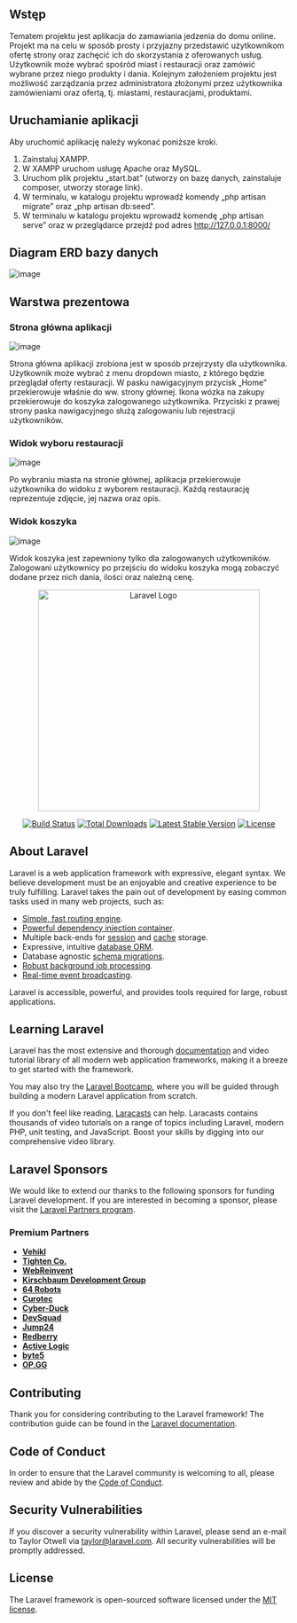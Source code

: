 ## Wstęp

Tematem projektu jest aplikacja do zamawiania jedzenia do domu online. Projekt ma na celu w sposób prosty i przyjazny przedstawić użytkownikom ofertę strony oraz zachęcić ich do skorzystania z oferowanych usług. Użytkownik może wybrać spośród miast i restauracji oraz zamówić wybrane przez niego produkty i dania. Kolejnym założeniem projektu jest możliwość zarządzania przez administratora złożonymi przez użytkownika zamówieniami oraz ofertą, tj. miastami, restauracjami, produktami.

## Uruchamianie aplikacji

Aby uruchomić aplikację należy wykonać poniższe kroki.

1. Zainstaluj XAMPP.
2. W XAMPP uruchom usługę Apache oraz MySQL.
3. Uruchom plik projektu „start.bat” (utworzy on bazę danych, zainstaluje composer, utworzy storage link).
4. W terminalu, w katalogu projektu wprowadź komendy „php artisan migrate” oraz „php artisan db:seed”.
5. W terminalu w katalogu projektu wprowadź komendę „php artisan serve” oraz w przeglądarce przejdź pod adres http://127.0.0.1:8000/

## Diagram ERD bazy danych
![image](https://github.com/user-attachments/assets/20aa1cd3-9d80-4ab8-bfa4-8e22aebeab6f)

## Warstwa prezentowa
### Strona główna aplikacji
![image](https://github.com/user-attachments/assets/35874245-0337-477b-af56-6e6264abf36a)

Strona główna aplikacji zrobiona jest w sposób przejrzysty dla użytkownika. Użytkownik może wybrać z menu dropdown miasto, z którego będzie przeglądał oferty restauracji.
W pasku nawigacyjnym przycisk „Home” przekierowuje właśnie do ww. strony głównej. Ikona wózka na zakupy przekierowuje do koszyka zalogowanego użytkownika.
Przyciski z prawej strony paska nawigacyjnego służą zalogowaniu lub rejestracji użytkowników.



### Widok wyboru restauracji
![image](https://github.com/user-attachments/assets/0c2839d2-e7b6-462c-bc18-78f3a175f523)

Po wybraniu miasta na stronie głównej, aplikacja przekierowuje użytkownika do widoku z wyborem restauracji. Każdą restaurację reprezentuje zdjęcie, jej nazwa oraz opis.



### Widok koszyka
![image](https://github.com/user-attachments/assets/3ec17bd5-e79b-4af9-8d00-1d30e7ba5ff6)

Widok koszyka jest zapewniony tylko dla zalogowanych użytkowników. Zalogowani użytkownicy po przejściu do widoku koszyka mogą zobaczyć dodane przez nich dania, ilości oraz należną cenę.




<p align="center"><a href="https://laravel.com" target="_blank"><img src="https://raw.githubusercontent.com/laravel/art/master/logo-lockup/5%20SVG/2%20CMYK/1%20Full%20Color/laravel-logolockup-cmyk-red.svg" width="400" alt="Laravel Logo"></a></p>

<p align="center">
<a href="https://github.com/laravel/framework/actions"><img src="https://github.com/laravel/framework/workflows/tests/badge.svg" alt="Build Status"></a>
<a href="https://packagist.org/packages/laravel/framework"><img src="https://img.shields.io/packagist/dt/laravel/framework" alt="Total Downloads"></a>
<a href="https://packagist.org/packages/laravel/framework"><img src="https://img.shields.io/packagist/v/laravel/framework" alt="Latest Stable Version"></a>
<a href="https://packagist.org/packages/laravel/framework"><img src="https://img.shields.io/packagist/l/laravel/framework" alt="License"></a>
</p>

## About Laravel

Laravel is a web application framework with expressive, elegant syntax. We believe development must be an enjoyable and creative experience to be truly fulfilling. Laravel takes the pain out of development by easing common tasks used in many web projects, such as:

-   [Simple, fast routing engine](https://laravel.com/docs/routing).
-   [Powerful dependency injection container](https://laravel.com/docs/container).
-   Multiple back-ends for [session](https://laravel.com/docs/session) and [cache](https://laravel.com/docs/cache) storage.
-   Expressive, intuitive [database ORM](https://laravel.com/docs/eloquent).
-   Database agnostic [schema migrations](https://laravel.com/docs/migrations).
-   [Robust background job processing](https://laravel.com/docs/queues).
-   [Real-time event broadcasting](https://laravel.com/docs/broadcasting).

Laravel is accessible, powerful, and provides tools required for large, robust applications.

## Learning Laravel

Laravel has the most extensive and thorough [documentation](https://laravel.com/docs) and video tutorial library of all modern web application frameworks, making it a breeze to get started with the framework.

You may also try the [Laravel Bootcamp](https://bootcamp.laravel.com), where you will be guided through building a modern Laravel application from scratch.

If you don't feel like reading, [Laracasts](https://laracasts.com) can help. Laracasts contains thousands of video tutorials on a range of topics including Laravel, modern PHP, unit testing, and JavaScript. Boost your skills by digging into our comprehensive video library.

## Laravel Sponsors

We would like to extend our thanks to the following sponsors for funding Laravel development. If you are interested in becoming a sponsor, please visit the [Laravel Partners program](https://partners.laravel.com).

### Premium Partners

-   **[Vehikl](https://vehikl.com/)**
-   **[Tighten Co.](https://tighten.co)**
-   **[WebReinvent](https://webreinvent.com/)**
-   **[Kirschbaum Development Group](https://kirschbaumdevelopment.com)**
-   **[64 Robots](https://64robots.com)**
-   **[Curotec](https://www.curotec.com/services/technologies/laravel/)**
-   **[Cyber-Duck](https://cyber-duck.co.uk)**
-   **[DevSquad](https://devsquad.com/hire-laravel-developers)**
-   **[Jump24](https://jump24.co.uk)**
-   **[Redberry](https://redberry.international/laravel/)**
-   **[Active Logic](https://activelogic.com)**
-   **[byte5](https://byte5.de)**
-   **[OP.GG](https://op.gg)**

## Contributing

Thank you for considering contributing to the Laravel framework! The contribution guide can be found in the [Laravel documentation](https://laravel.com/docs/contributions).

## Code of Conduct

In order to ensure that the Laravel community is welcoming to all, please review and abide by the [Code of Conduct](https://laravel.com/docs/contributions#code-of-conduct).

## Security Vulnerabilities

If you discover a security vulnerability within Laravel, please send an e-mail to Taylor Otwell via [taylor@laravel.com](mailto:taylor@laravel.com). All security vulnerabilities will be promptly addressed.

## License

The Laravel framework is open-sourced software licensed under the [MIT license](https://opensource.org/licenses/MIT).
